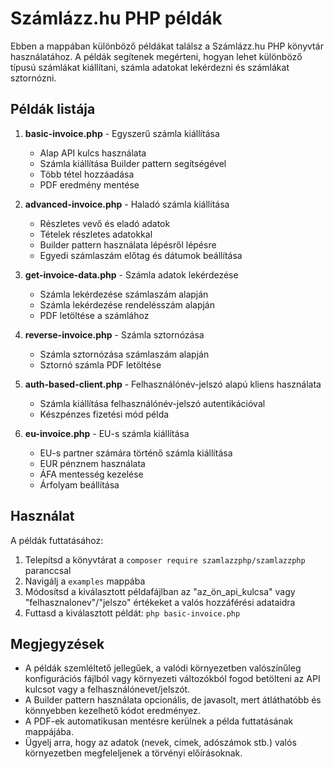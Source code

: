 # Számlázz.hu PHP példák

Ebben a mappában különböző példákat találsz a Számlázz.hu PHP könyvtár használatához. A példák segítenek megérteni, hogyan lehet különböző típusú számlákat kiállítani, számla adatokat lekérdezni és számlákat sztornózni.

## Példák listája

1. **basic-invoice.php** - Egyszerű számla kiállítása
   * Alap API kulcs használata
   * Számla kiállítása Builder pattern segítségével
   * Több tétel hozzáadása
   * PDF eredmény mentése

2. **advanced-invoice.php** - Haladó számla kiállítása
   * Részletes vevő és eladó adatok
   * Tételek részletes adatokkal
   * Builder pattern használata lépésről lépésre
   * Egyedi számlaszám előtag és dátumok beállítása

3. **get-invoice-data.php** - Számla adatok lekérdezése
   * Számla lekérdezése számlaszám alapján
   * Számla lekérdezése rendelésszám alapján
   * PDF letöltése a számlához

4. **reverse-invoice.php** - Számla sztornózása
   * Számla sztornózása számlaszám alapján
   * Sztornó számla PDF letöltése

5. **auth-based-client.php** - Felhasználónév-jelszó alapú kliens használata
   * Számla kiállítása felhasználónév-jelszó autentikációval
   * Készpénzes fizetési mód példa

6. **eu-invoice.php** - EU-s számla kiállítása
   * EU-s partner számára történő számla kiállítása
   * EUR pénznem használata
   * ÁFA mentesség kezelése
   * Árfolyam beállítása

## Használat

A példák futtatásához:

1. Telepítsd a könyvtárat a `composer require szamlazzphp/szamlazzphp` paranccsal
2. Navigálj a `examples` mappába
3. Módosítsd a kiválasztott példafájlban az "az_ön_api_kulcsa" vagy "felhasznalonev"/"jelszo" értékeket a valós hozzáférési adataidra
4. Futtasd a kiválasztott példát: `php basic-invoice.php`

## Megjegyzések

* A példák szemléltető jellegűek, a valódi környezetben valószínűleg konfigurációs fájlból vagy környezeti változókból fogod betölteni az API kulcsot vagy a felhasználónevet/jelszót.
* A Builder pattern használata opcionális, de javasolt, mert átláthatóbb és könnyebben kezelhető kódot eredményez.
* A PDF-ek automatikusan mentésre kerülnek a példa futtatásának mappájába.
* Ügyelj arra, hogy az adatok (nevek, címek, adószámok stb.) valós környezetben megfeleljenek a törvényi előírásoknak. 